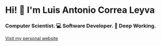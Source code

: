 # Hi! 👋 I'm Luis Antonio Correa Leyva

### Computer Scientist. 💻 Software Developer. 🚀 Deep Working.

[Visit my personal website](https://luis-ciber.is-a.dev/)
